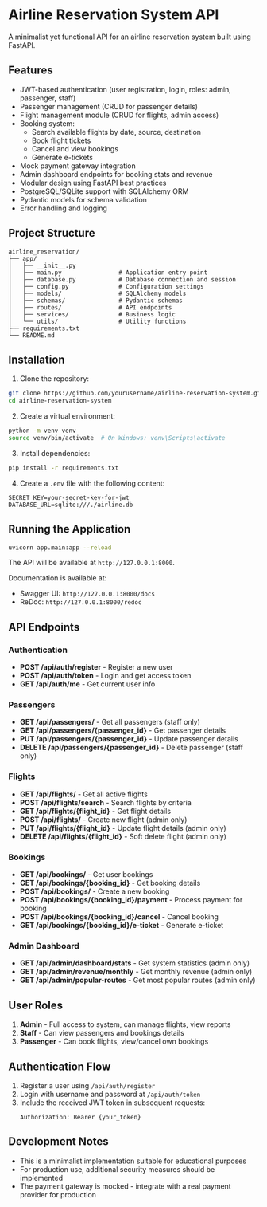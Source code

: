 # Airline Reservation System API

A minimalist yet functional API for an airline reservation system built using FastAPI.

## Features

- JWT-based authentication (user registration, login, roles: admin, passenger, staff)
- Passenger management (CRUD for passenger details)
- Flight management module (CRUD for flights, admin access)
- Booking system:
  - Search available flights by date, source, destination
  - Book flight tickets
  - Cancel and view bookings
  - Generate e-tickets
- Mock payment gateway integration
- Admin dashboard endpoints for booking stats and revenue
- Modular design using FastAPI best practices
- PostgreSQL/SQLite support with SQLAlchemy ORM
- Pydantic models for schema validation
- Error handling and logging

## Project Structure

```
airline_reservation/
├── app/
│   ├── __init__.py
│   ├── main.py                # Application entry point
│   ├── database.py            # Database connection and session
│   ├── config.py              # Configuration settings
│   ├── models/                # SQLAlchemy models
│   ├── schemas/               # Pydantic schemas
│   ├── routes/                # API endpoints
│   ├── services/              # Business logic
│   └── utils/                 # Utility functions
├── requirements.txt
└── README.md
```

## Installation

1. Clone the repository:
```bash
git clone https://github.com/yourusername/airline-reservation-system.git
cd airline-reservation-system
```

2. Create a virtual environment:
```bash
python -m venv venv
source venv/bin/activate  # On Windows: venv\Scripts\activate
```

3. Install dependencies:
```bash
pip install -r requirements.txt
```

4. Create a `.env` file with the following content:
```
SECRET_KEY=your-secret-key-for-jwt
DATABASE_URL=sqlite:///./airline.db
```

## Running the Application

```bash
uvicorn app.main:app --reload
```

The API will be available at `http://127.0.0.1:8000`.

Documentation is available at:
- Swagger UI: `http://127.0.0.1:8000/docs`
- ReDoc: `http://127.0.0.1:8000/redoc`

## API Endpoints

### Authentication
- **POST /api/auth/register** - Register a new user
- **POST /api/auth/token** - Login and get access token
- **GET /api/auth/me** - Get current user info

### Passengers
- **GET /api/passengers/** - Get all passengers (staff only)
- **GET /api/passengers/{passenger_id}** - Get passenger details
- **PUT /api/passengers/{passenger_id}** - Update passenger details
- **DELETE /api/passengers/{passenger_id}** - Delete passenger (staff only)

### Flights
- **GET /api/flights/** - Get all active flights
- **POST /api/flights/search** - Search flights by criteria
- **GET /api/flights/{flight_id}** - Get flight details
- **POST /api/flights/** - Create new flight (admin only)
- **PUT /api/flights/{flight_id}** - Update flight details (admin only)
- **DELETE /api/flights/{flight_id}** - Soft delete flight (admin only)

### Bookings
- **GET /api/bookings/** - Get user bookings
- **GET /api/bookings/{booking_id}** - Get booking details
- **POST /api/bookings/** - Create a new booking
- **POST /api/bookings/{booking_id}/payment** - Process payment for booking
- **POST /api/bookings/{booking_id}/cancel** - Cancel booking
- **GET /api/bookings/{booking_id}/e-ticket** - Generate e-ticket

### Admin Dashboard
- **GET /api/admin/dashboard/stats** - Get system statistics (admin only)
- **GET /api/admin/revenue/monthly** - Get monthly revenue (admin only)
- **GET /api/admin/popular-routes** - Get most popular routes (admin only)

## User Roles

1. **Admin** - Full access to system, can manage flights, view reports
2. **Staff** - Can view passengers and bookings details
3. **Passenger** - Can book flights, view/cancel own bookings

## Authentication Flow

1. Register a user using `/api/auth/register`
2. Login with username and password at `/api/auth/token`
3. Include the received JWT token in subsequent requests:
   ```
   Authorization: Bearer {your_token}
   ```

## Development Notes

- This is a minimalist implementation suitable for educational purposes
- For production use, additional security measures should be implemented
- The payment gateway is mocked - integrate with a real payment provider for production